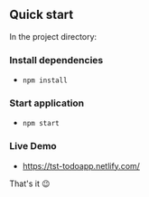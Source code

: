 ## Quick start

In the project directory:

### Install dependencies

- `npm install`

### Start application

- `npm start`
### Live Demo
- https://tst-todoapp.netlify.com/

That's it 😉
